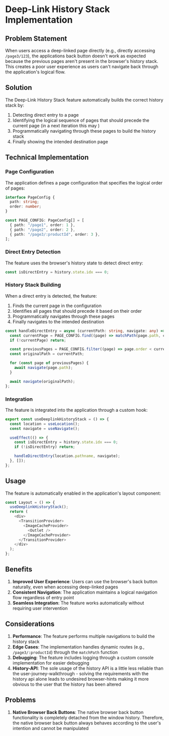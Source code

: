# Deep-Link History Stack Implementation

## Problem Statement

When users access a deep-linked page directly (e.g., directly accessing `/page3/123`), the applications back button doesn't work as expected because the previous pages aren't present in the browser's history stack. This creates a poor user experience as users can't navigate back through the application's logical flow.

## Solution

The Deep-Link History Stack feature automatically builds the correct history stack by:

1. Detecting direct entry to a page
2. Identifying the logical sequence of pages that should precede the current page (in a next iteration this may )
3. Programmatically navigating through these pages to build the history stack
4. Finally showing the intended destination page

## Technical Implementation

### Page Configuration

The application defines a page configuration that specifies the logical order of pages:

```typescript
interface PageConfig {
  path: string;
  order: number;
}

const PAGE_CONFIG: PageConfig[] = [
  { path: "/page1", order: 1 },
  { path: "/page2", order: 2 },
  { path: "/page3/:productId", order: 3 },
];
```

### Direct Entry Detection

The feature uses the browser's history state to detect direct entry:

```typescript
const isDirectEntry = history.state.idx === 0;
```

### History Stack Building

When a direct entry is detected, the feature:

1. Finds the current page in the configuration
2. Identifies all pages that should precede it based on their order
3. Programmatically navigates through these pages
4. Finally navigates to the intended destination

```typescript
const handleDirectEntry = async (currentPath: string, navigate: any) => {
  const currentPage = PAGE_CONFIG.find((page) => matchPath(page.path, currentPath));
  if (!currentPage) return;

  const previousPages = PAGE_CONFIG.filter((page) => page.order < currentPage.order);
  const originalPath = currentPath;

  for (const page of previousPages) {
    await navigate(page.path);
  }

  await navigate(originalPath);
};
```

### Integration

The feature is integrated into the application through a custom hook:

```typescript
export const useDeeplinkHistoryStack = () => {
  const location = useLocation();
  const navigate = useNavigate();

  useEffect(() => {
    const isDirectEntry = history.state.idx === 0;
    if (!isDirectEntry) return;

    handleDirectEntry(location.pathname, navigate);
  }, []);
};
```

## Usage

The feature is automatically enabled in the application's layout component:

```typescript
const Layout = () => {
  useDeeplinkHistoryStack();
  return (
    <div>
      <TransitionProvider>
        <ImageCacheProvider>
          <Outlet />
        </ImageCacheProvider>
      </TransitionProvider>
    </div>
  );
};
```

## Benefits

1. **Improved User Experience**: Users can use the browser's back button naturally, even when accessing deep-linked pages
2. **Consistent Navigation**: The application maintains a logical navigation flow regardless of entry point
3. **Seamless Integration**: The feature works automatically without requiring user intervention

## Considerations

1. **Performance**: The feature performs multiple navigations to build the history stack
2. **Edge Cases**: The implementation handles dynamic routes (e.g., `/page3/:productId`) through the `matchPath` function
3. **Debugging**: The feature includes logging through a custom console implementation for easier debugging
4. **History-API**: The sole usage of the history API is a little less reliable than the user-journey-walkthrough - solving the requirements with the history api alone leads to undesired browser-hints making it more obvious to the user that the history has been altered

## Problems

1. **Native Browser Back Buttons**: The native browser back button functionality is completely detached from the window history. Therefore, the native browser back button always behaves according to the user's intention and cannot be manipulated
